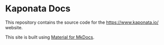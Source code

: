 # Kaponata Docs

This repository contains the source code for the https://www.kaponata.io/ website.

This site is built using [Material for MkDocs](https://squidfunk.github.io/mkdocs-material/).